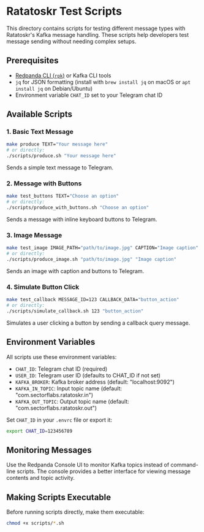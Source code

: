 # Ratatoskr Test Scripts

This directory contains scripts for testing different message types with Ratatoskr's Kafka message handling. These scripts help developers test message sending without needing complex setups.

## Prerequisites

- [Redpanda CLI (`rpk`)](https://docs.redpanda.com/docs/reference/rpk-commands/) or Kafka CLI tools
- `jq` for JSON formatting (install with `brew install jq` on macOS or `apt install jq` on Debian/Ubuntu)
- Environment variable `CHAT_ID` set to your Telegram chat ID

## Available Scripts

### 1. Basic Text Message

```bash
make produce TEXT="Your message here"
# or directly:
./scripts/produce.sh "Your message here"
```

Sends a simple text message to Telegram.

### 2. Message with Buttons

```bash
make test_buttons TEXT="Choose an option"
# or directly:
./scripts/produce_with_buttons.sh "Choose an option"
```

Sends a message with inline keyboard buttons to Telegram.

### 3. Image Message

```bash
make test_image IMAGE_PATH="path/to/image.jpg" CAPTION="Image caption"
# or directly:
./scripts/produce_image.sh "path/to/image.jpg" "Image caption"
```

Sends an image with caption and buttons to Telegram.

### 4. Simulate Button Click

```bash
make test_callback MESSAGE_ID=123 CALLBACK_DATA="button_action"
# or directly:
./scripts/simulate_callback.sh 123 "button_action"
```

Simulates a user clicking a button by sending a callback query message.

## Environment Variables

All scripts use these environment variables:

- `CHAT_ID`: Telegram chat ID (required)
- `USER_ID`: Telegram user ID (defaults to CHAT_ID if not set)
- `KAFKA_BROKER`: Kafka broker address (default: "localhost:9092")
- `KAFKA_IN_TOPIC`: Input topic name (default: "com.sectorflabs.ratatoskr.in")
- `KAFKA_OUT_TOPIC`: Output topic name (default: "com.sectorflabs.ratatoskr.out")

Set `CHAT_ID` in your `.envrc` file or export it:

```bash
export CHAT_ID=123456789
```

## Monitoring Messages

Use the Redpanda Console UI to monitor Kafka topics instead of command-line scripts. The console provides a better interface for viewing message contents and topic activity.

## Making Scripts Executable

Before running scripts directly, make them executable:

```bash
chmod +x scripts/*.sh
```